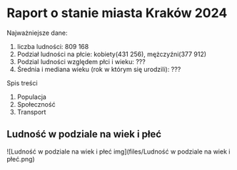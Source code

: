 <h1>Raport o stanie miasta Kraków 2024</h1>

<p>Najważniejsze dane:</p>

1. liczba ludności: 809 168
2. Podział ludności na płcie: kobiety(431 256), mężczyźni(377 912)
3. Podzial ludności względem płci i wieku: ???
4. Średnia i mediana wieku (rok w którym się urodzili): ???

Spis treści

1. Populacja
2. Społeczność
3. Transport


<h2>Ludność w podziale na wiek i płeć</h2>
![Ludność w podziale na wiek i płeć img](files/Ludność w podziale na wiek i płeć.png)
